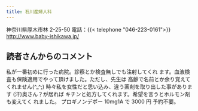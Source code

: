 ```yaml
---
title: 石川産婦人科
---
```

神奈川県厚木市林 2-25-50
電話：{{< telephone "046-223-0161">}}
<http://www.baby-ishikawa.jp/>
## 読者さんからのコメント
私が一番初めに行った病院。診察とか検査無しでも注射してくれ ます。血液検査も保険適用でやって頂けました。ただし、先生は 高齢で名前とか余り覚えてくれません(^\_^;)
時々私を女性だと思い込み、違う薬剤を取り出した事があります (汗)奥さん？が居れば
キチンと処方してくれます。希望を言うとホルモン剤も変えてく れました。
プロギノンデポー 10mg1A で 3000 円 予約不要。
